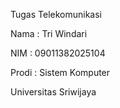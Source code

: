 Tugas Telekomunikasi

Nama : Tri Windari

NIM : 09011382025104

Prodi : Sistem Komputer

Universitas Sriwijaya
